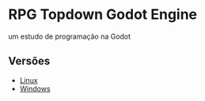 
# RPG Topdown Godot Engine

um estudo de programação na Godot


## Versões

 - [Linux](https://drive.google.com/drive/folders/1ISxN5ZXTgEKRZsB5ejhfZBAd1uzerH9z?usp=share_link)
 - [Windows](https://drive.google.com/drive/folders/15Y8kk_5FOJdLV7sG8ClvrEGZlc65f5EP?usp=share_link)

